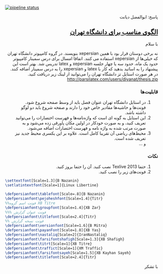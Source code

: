 [![pipeline status](https://gitlab.com/hadi_sfr/tehran-thesis-abolfazl-diyanat/badges/master/pipeline.svg)](https://gitlab.com/hadi_sfr/tehran-thesis-abolfazl-diyanat/commits/master)

<div dir="rtl">

پاسخ: ابوالفضل دیانت
## [الگوی مناسب برای دانشگاه تهران](http://www.parsilatex.com/forum/SMF/index.php?topic=6023.msg30845#msg30845)

با سلام

نه برخی دوستان قرار بود با همین xepersian بنویسند. در گروه کامپیوتر دانشگاه تهران که خیلی‌ها از xepersian استفاده می کنند. اتفاقا امسال برای درس سمینار کامپیوتر حدود یک ماه، حدود سه یا چهار جلسه xepersian‌ و latex تدریس شد. بهتر است این پیشنهاد را به اساتید بدهید که کار با latex و xepersian‌ را به درس سمینار اضافه کنند.  
در هر صورت استایل تز دانشگاه تهران را می‌توانید از لینک زیر دریافت کنید.  
    <http://parsilatex.com/users/diyanat/thesis.zip>

### قابلیت‌ها
1. در استایل دانشگاه تهران عنوان فصل باید از وسط صفحه شروع شود. فونت‌ها و حاشیه‌ها مقادیر خاص خود را دارند و صفحه شروع باید دو لوگو داشته باشد.  
2. این استایل به گونه ای است که واژه‌نامه‌ها و فهرست اختصارات را می‌توانید تعریف کنید، و به صورت خودکار در اولین مکان پاورقی زده می‌شود و به صورت مرتب شده به واژه نامه و فهرست اختصارات اضافه می‌شود.  
3. محیط‌های ریاضی آن تقریبا کامل است. علاوه بر این یکسری محیط جدید نیز تعریف شده است.  
و ...

### نکات
1. حتما Texlive 2013 نصب کنید. آن را حتما بروز کنید.  
2. فونت‌های زیر را نصب کنید.  

<div dir="ltr">

```tex
\settextfont[Scale=1.3]{B Nazanin}
\setlatintextfont[Scale=1]{Linux Libertine}

\defpersianfont\tablefont[Scale=.8]{B Nazanin}
\defpersianfont\pejoheshfont[Scale=1.4]{Titr}
%%فونت اسم گروه XB Titre
\defpersianfont\groupfont[Scale=1.4]{XB Zar}
%%% فونت عنوان گزارش
\defpersianfont\titlefont[Scale=2.4]{Titr}
%% فونت نسخه گزارش
\defpersianfont\versionfont[Scale=1.6]{B Mitra}
\defpersianfont\payanFont[Scale=1.8]{XB Yas}
\defpersianfont\nastaliq[Scale=2]{IranNastaliq}
\defpersianfont\farsifontshafigh[Scale=1.3]{XB Shafigh}
\defpersianfont\titrt[Scale=1]{XB Titre}
\defpersianfont\traffict[Scale=1]{XM Traffic}
\defpersianfont\farsifontsayeh[Scale=1.5]{XB Kayhan Sayeh}
\defpersianfont\titlefont[Scale=2.4]{Titr}
```

</div>

با تشکر

</div>
